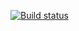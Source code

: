 [![Build status](https://ci.appveyor.com/api/projects/status/yx2c1icqfh1v5p8x?svg=true)](https://ci.appveyor.com/project/4Shire/restapi)
